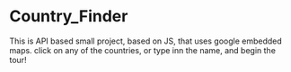 # Country_Finder
This is API based small project, based on JS, that uses google embedded maps. click on any of the countries, or type inn the name, and begin the tour! 
